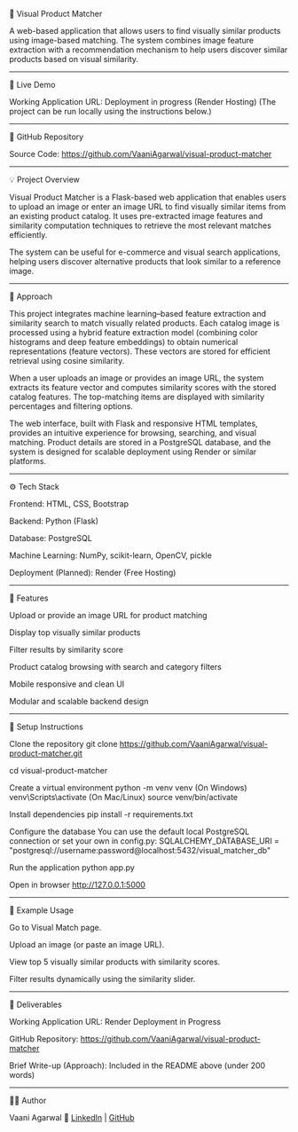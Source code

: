 🛒 Visual Product Matcher

A web-based application that allows users to find visually similar products using image-based matching. The system combines image feature extraction with a recommendation mechanism to help users discover similar products based on visual similarity.

---

🚀 Live Demo

Working Application URL: Deployment in progress (Render Hosting)
(The project can be run locally using the instructions below.)

---

📁 GitHub Repository

Source Code: https://github.com/VaaniAgarwal/visual-product-matcher

---

💡 Project Overview

Visual Product Matcher is a Flask-based web application that enables users to upload an image or enter an image URL to find visually similar items from an existing product catalog. It uses pre-extracted image features and similarity computation techniques to retrieve the most relevant matches efficiently.

The system can be useful for e-commerce and visual search applications, helping users discover alternative products that look similar to a reference image.

---

🧠 Approach 

This project integrates machine learning–based feature extraction and similarity search to match visually related products. Each catalog image is processed using a hybrid feature extraction model (combining color histograms and deep feature embeddings) to obtain numerical representations (feature vectors). These vectors are stored for efficient retrieval using cosine similarity.

When a user uploads an image or provides an image URL, the system extracts its feature vector and computes similarity scores with the stored catalog features. The top-matching items are displayed with similarity percentages and filtering options.

The web interface, built with Flask and responsive HTML templates, provides an intuitive experience for browsing, searching, and visual matching. Product details are stored in a PostgreSQL database, and the system is designed for scalable deployment using Render or similar platforms.

---

⚙️ Tech Stack

Frontend: HTML, CSS, Bootstrap

Backend: Python (Flask)

Database: PostgreSQL

Machine Learning: NumPy, scikit-learn, OpenCV, pickle

Deployment (Planned): Render (Free Hosting)

---

📸 Features

Upload or provide an image URL for product matching

Display top visually similar products

Filter results by similarity score

Product catalog browsing with search and category filters

Mobile responsive and clean UI

Modular and scalable backend design

---

🧩 Setup Instructions

Clone the repository
git clone https://github.com/VaaniAgarwal/visual-product-matcher.git

cd visual-product-matcher

Create a virtual environment
python -m venv venv
(On Windows) venv\Scripts\activate
(On Mac/Linux) source venv/bin/activate

Install dependencies
pip install -r requirements.txt

Configure the database
You can use the default local PostgreSQL connection or set your own in config.py:
SQLALCHEMY_DATABASE_URI = "postgresql://username:password@localhost:5432/visual_matcher_db"

Run the application
python app.py

Open in browser
http://127.0.0.1:5000

---

🧪 Example Usage

Go to Visual Match page.

Upload an image (or paste an image URL).

View top 5 visually similar products with similarity scores.

Filter results dynamically using the similarity slider.

---

🧾 Deliverables

Working Application URL: Render Deployment in Progress

GitHub Repository: https://github.com/VaaniAgarwal/visual-product-matcher

Brief Write-up (Approach): Included in the README above (under 200 words)

---

👩‍💻 Author

Vaani Agarwal
🔗 [LinkedIn](https://www.linkedin.com/in/vaani-agarwal-learner/) | [GitHub](https://github.com/VaaniAgarwal) 